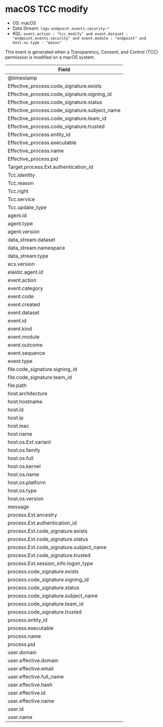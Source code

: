 # macOS TCC modify

- OS: macOS
- Data Stream: `logs-endpoint.events.security-*`
- KQL: `event.action : "tcc_modify" and event.dataset : "endpoint.events.security" and event.module : "endpoint" and host.os.type : "macos"`

This event is generated when a Transparency, Consent, and Control (TCC) permission is modified on a macOS system.


| Field |
|---|
| @timestamp |
| Effective_process.code_signature.exists |
| Effective_process.code_signature.signing_id |
| Effective_process.code_signature.status |
| Effective_process.code_signature.subject_name |
| Effective_process.code_signature.team_id |
| Effective_process.code_signature.trusted |
| Effective_process.entity_id |
| Effective_process.executable |
| Effective_process.name |
| Effective_process.pid |
| Target.process.Ext.authentication_id |
| Tcc.identity |
| Tcc.reason |
| Tcc.right |
| Tcc.service |
| Tcc.update_type |
| agent.id |
| agent.type |
| agent.version |
| data_stream.dataset |
| data_stream.namespace |
| data_stream.type |
| ecs.version |
| elastic.agent.id |
| event.action |
| event.category |
| event.code |
| event.created |
| event.dataset |
| event.id |
| event.kind |
| event.module |
| event.outcome |
| event.sequence |
| event.type |
| file.code_signature.signing_id |
| file.code_signature.team_id |
| file.path |
| host.architecture |
| host.hostname |
| host.id |
| host.ip |
| host.mac |
| host.name |
| host.os.Ext.variant |
| host.os.family |
| host.os.full |
| host.os.kernel |
| host.os.name |
| host.os.platform |
| host.os.type |
| host.os.version |
| message |
| process.Ext.ancestry |
| process.Ext.authentication_id |
| process.Ext.code_signature.exists |
| process.Ext.code_signature.status |
| process.Ext.code_signature.subject_name |
| process.Ext.code_signature.trusted |
| process.Ext.session_info.logon_type |
| process.code_signature.exists |
| process.code_signature.signing_id |
| process.code_signature.status |
| process.code_signature.subject_name |
| process.code_signature.team_id |
| process.code_signature.trusted |
| process.entity_id |
| process.executable |
| process.name |
| process.pid |
| user.domain |
| user.effective.domain |
| user.effective.email |
| user.effective.full_name |
| user.effective.hash |
| user.effective.id |
| user.effective.name |
| user.id |
| user.name |


